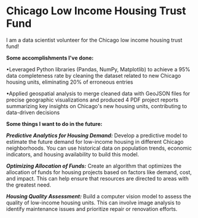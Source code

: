 
# Chicago Low Income Housing Trust Fund

I am a data scientist volunteer for the Chicago low income housing trust fund!

**Some accomplishments I've done:**

•Leveraged Python libraries (Pandas, NumPy, Matplotlib) to achieve a 95% data completeness rate by cleaning the dataset related to new Chicago housing units, eliminating 20% of erroneous entries

•Applied geospatial analysis to merge cleaned data with GeoJSON files for precise geographic visualizations and produced 4 PDF project reports summarizing key insights on Chicago's new housing units, contributing to data-driven decisions


**Some things I want to do in the future:**

***Predictive Analytics for Housing Demand:***
Develop a predictive model to estimate the future demand for low-income housing in different Chicago neighborhoods. You can use historical data on population trends, economic indicators, and housing availability to build this model.

***Optimizing Allocation of Funds:***
Create an algorithm that optimizes the allocation of funds for housing projects based on factors like demand, cost, and impact. This can help ensure that resources are directed to areas with the greatest need.

***Housing Quality Assessment:***
Build a computer vision model to assess the quality of low-income housing units. This can involve image analysis to identify maintenance issues and prioritize repair or renovation efforts.
